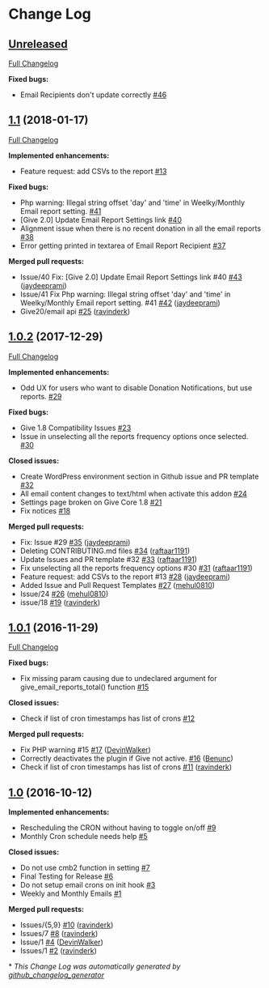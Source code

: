 # Change Log

## [Unreleased](https://github.com/impress-org/give-email-reports/tree/HEAD)

[Full Changelog](https://github.com/impress-org/give-email-reports/compare/1.1...HEAD)

**Fixed bugs:**

- Email Recipients don't update correctly [\#46](https://github.com/impress-org/give-email-reports/issues/46)

## [1.1](https://github.com/impress-org/give-email-reports/tree/1.1) (2018-01-17)
[Full Changelog](https://github.com/impress-org/give-email-reports/compare/1.0.2...1.1)

**Implemented enhancements:**

- Feature request: add CSVs to the report [\#13](https://github.com/impress-org/give-email-reports/issues/13)

**Fixed bugs:**

- Php warning:  Illegal string offset 'day' and 'time' in Weelky/Monthly Email report setting. [\#41](https://github.com/impress-org/give-email-reports/issues/41)
- \[Give 2.0\] Update Email Report Settings link [\#40](https://github.com/impress-org/give-email-reports/issues/40)
- Alignment issue when there is no recent donation in all the email reports [\#38](https://github.com/impress-org/give-email-reports/issues/38)
- Error getting printed in textarea of Email Report Recipient [\#37](https://github.com/impress-org/give-email-reports/issues/37)

**Merged pull requests:**

- Issue/40 Fix: \[Give 2.0\] Update Email Report Settings link \#40 [\#43](https://github.com/impress-org/give-email-reports/pull/43) ([jaydeeprami](https://github.com/jaydeeprami))
- Issue/41 Fix Php warning: Illegal string offset 'day' and 'time' in Weelky/Monthly Email report setting. \#41 [\#42](https://github.com/impress-org/give-email-reports/pull/42) ([jaydeeprami](https://github.com/jaydeeprami))
- Give20/email api [\#25](https://github.com/impress-org/give-email-reports/pull/25) ([ravinderk](https://github.com/ravinderk))

## [1.0.2](https://github.com/impress-org/give-email-reports/tree/1.0.2) (2017-12-29)
[Full Changelog](https://github.com/impress-org/give-email-reports/compare/1.0.1...1.0.2)

**Implemented enhancements:**

- Odd UX for users who want to disable Donation Notifications, but use reports. [\#29](https://github.com/impress-org/give-email-reports/issues/29)

**Fixed bugs:**

- Give 1.8 Compatibility Issues  [\#23](https://github.com/impress-org/give-email-reports/issues/23)
- Issue in unselecting all the reports frequency options once selected. [\#30](https://github.com/impress-org/give-email-reports/issues/30)

**Closed issues:**

- Create WordPress environment section in Github issue and PR template [\#32](https://github.com/impress-org/give-email-reports/issues/32)
- All email content changes to text/html when activate this addon [\#24](https://github.com/impress-org/give-email-reports/issues/24)
- Settings page broken on Give Core 1.8 [\#21](https://github.com/impress-org/give-email-reports/issues/21)
- Fix notices [\#18](https://github.com/impress-org/give-email-reports/issues/18)

**Merged pull requests:**

- Fix: Issue \#29 [\#35](https://github.com/impress-org/give-email-reports/pull/35) ([jaydeeprami](https://github.com/jaydeeprami))
- Deleting CONTRIBUTING.md files [\#34](https://github.com/impress-org/give-email-reports/pull/34) ([raftaar1191](https://github.com/raftaar1191))
- Update Issues and PR template \#32 [\#33](https://github.com/impress-org/give-email-reports/pull/33) ([raftaar1191](https://github.com/raftaar1191))
- Fix unselecting all the reports frequency options \#30 [\#31](https://github.com/impress-org/give-email-reports/pull/31) ([raftaar1191](https://github.com/raftaar1191))
- Feature request: add CSVs to the report \#13 [\#28](https://github.com/impress-org/give-email-reports/pull/28) ([jaydeeprami](https://github.com/jaydeeprami))
- Added Issue and Pull Request Templates [\#27](https://github.com/impress-org/give-email-reports/pull/27) ([mehul0810](https://github.com/mehul0810))
- Issue/24 [\#26](https://github.com/impress-org/give-email-reports/pull/26) ([mehul0810](https://github.com/mehul0810))
- issue/18 [\#19](https://github.com/impress-org/give-email-reports/pull/19) ([ravinderk](https://github.com/ravinderk))

## [1.0.1](https://github.com/impress-org/give-email-reports/tree/1.0.1) (2016-11-29)
[Full Changelog](https://github.com/impress-org/give-email-reports/compare/1.0...1.0.1)

**Fixed bugs:**

- Fix missing param causing due to undeclared argument for give\_email\_reports\_total\(\) function [\#15](https://github.com/impress-org/give-email-reports/issues/15)

**Closed issues:**

- Check if list of cron timestamps has list of crons [\#12](https://github.com/impress-org/give-email-reports/issues/12)

**Merged pull requests:**

- Fix PHP warning \#15 [\#17](https://github.com/impress-org/give-email-reports/pull/17) ([DevinWalker](https://github.com/DevinWalker))
- Correctly deactivates the plugin if Give not active. [\#16](https://github.com/impress-org/give-email-reports/pull/16) ([Benunc](https://github.com/Benunc))
- Check if list of cron timestamps has list of crons [\#11](https://github.com/impress-org/give-email-reports/pull/11) ([ravinderk](https://github.com/ravinderk))

## [1.0](https://github.com/impress-org/give-email-reports/tree/1.0) (2016-10-12)
**Implemented enhancements:**

- Rescheduling the CRON without having to toggle on/off [\#9](https://github.com/impress-org/give-email-reports/issues/9)
- Monthly Cron schedule needs help [\#5](https://github.com/impress-org/give-email-reports/issues/5)

**Closed issues:**

- Do not use cmb2 function in setting [\#7](https://github.com/impress-org/give-email-reports/issues/7)
- Final Testing for Release [\#6](https://github.com/impress-org/give-email-reports/issues/6)
- Do not setup email crons on init hook [\#3](https://github.com/impress-org/give-email-reports/issues/3)
- Weekly and Monthly Emails [\#1](https://github.com/impress-org/give-email-reports/issues/1)

**Merged pull requests:**

- Issues/{5,9} [\#10](https://github.com/impress-org/give-email-reports/pull/10) ([ravinderk](https://github.com/ravinderk))
- Issues/7 [\#8](https://github.com/impress-org/give-email-reports/pull/8) ([ravinderk](https://github.com/ravinderk))
- Issue/1 [\#4](https://github.com/impress-org/give-email-reports/pull/4) ([DevinWalker](https://github.com/DevinWalker))
- Issues/1 [\#2](https://github.com/impress-org/give-email-reports/pull/2) ([ravinderk](https://github.com/ravinderk))



\* *This Change Log was automatically generated by [github_changelog_generator](https://github.com/skywinder/Github-Changelog-Generator)*
